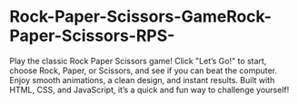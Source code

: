 # Rock-Paper-Scissors-GameRock-Paper-Scissors-RPS-
Play the classic Rock Paper Scissors game! Click "Let’s Go!" to start, choose Rock, Paper, or Scissors, and see if you can beat the computer. Enjoy smooth animations, a clean design, and instant results. Built with HTML, CSS, and JavaScript, it’s a quick and fun way to challenge yourself!
